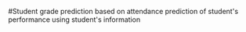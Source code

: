 #Student grade prediction based on attendance
prediction of student's performance using student's information

